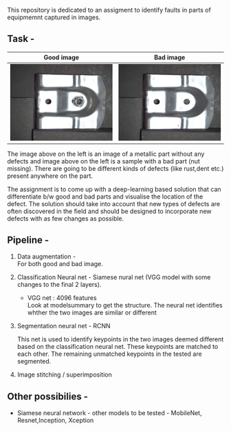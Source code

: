 This repository is dedicated to an assigment to identify faults in parts of equipmemnt captured in images. 

Task - 
--------

Good image             |  Bad image
:-------------------------:|:-------------------------:
![good image](assets/good_image.png)  |  ![bad image](assets/bad_image.png)

The image above on the left is an image of a metallic part without any defects and image above on the left is a sample with a bad part (nut missing). There are going to be different kinds of defects (like rust,dent etc.) present anywhere on the part.

The assignment is to come up with a deep-learning based solution that can differentiate b/w good and bad parts and visualise the location of the defect. The solution should take into account that new types of defects are often discovered in the field and should be designed to incorporate new defects with as few changes as possible.

Pipeline - 
------------

1) Data augmentation -  
	For both good and bad image.

2) Classification Neural net -
	Siamese nural net (VGG model with some changes to the final 2 layers).
	* VGG net : 4096 features  
	Look at modelsummary to get the structure. 
	The neural net identifies whther the two images are similar or different

3) Segmentation neural net -
	RCNN

	This net is used to identify keypoints in the two images deemed different based on the classification neural net.
	These keypoints are matched to each other. The remaining unmatched keypoints in the tested are segmented.  


4) Image stitching / superimposition




	
Other possibilies - 
---------------------

* Siamese neural network - other models to be tested - MobileNet, Resnet,Inception, Xception
